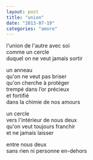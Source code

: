 ```yaml
---
layout: post
title: "union"
date: "2013-07-19"
categories: "amore"
---
```


l'union de l'autre avec soi  
comme un cercle  
duquel on ne veut jamais sortir

un anneau  
qu'on ne veut pas briser  
qu'on cherche à protéger  
trempé dans l’or précieux  
et fortifié  
dans la chimie de nos amours

un cercle  
vers l'intérieur de nous deux  
qu'on veut toujours franchir  
et ne jamais laisser  

entre nous deux  
sans rien ni personne en-dehors  
